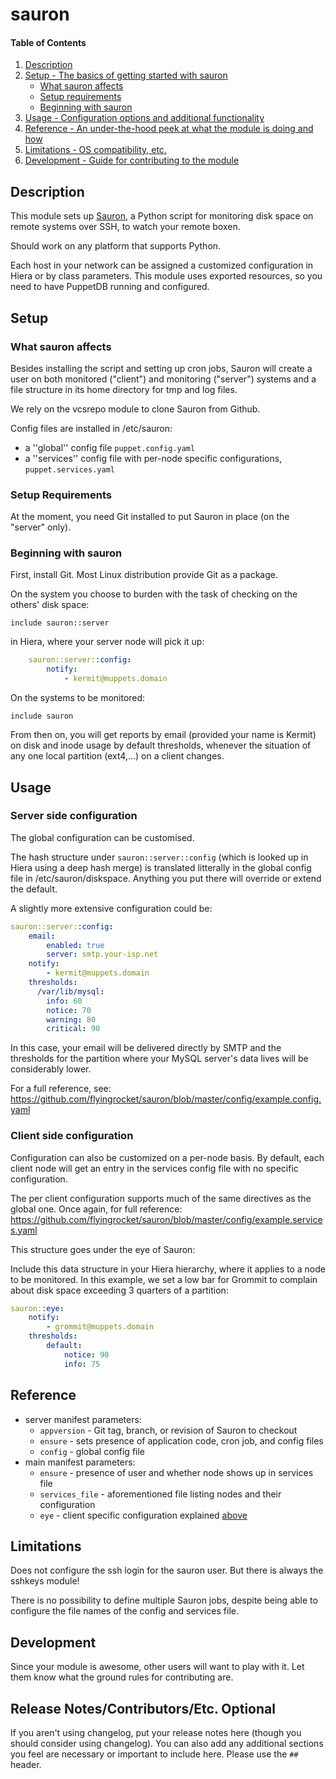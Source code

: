 # sauron

#### Table of Contents

1. [Description](#description)
1. [Setup - The basics of getting started with sauron](#setup)
    * [What sauron affects](#what-sauron-affects)
    * [Setup requirements](#setup-requirements)
    * [Beginning with sauron](#beginning-with-sauron)
1. [Usage - Configuration options and additional functionality](#usage)
1. [Reference - An under-the-hood peek at what the module is doing and how](#reference)
1. [Limitations - OS compatibility, etc.](#limitations)
1. [Development - Guide for contributing to the module](#development)

## Description

This module sets up [Sauron](https://github.com/flyingrocket/sauron), a Python
script for monitoring disk space on remote systems over SSH, to watch your
remote boxen. 

Should work on any platform that supports Python.

Each host in your network can be assigned a customized configuration in Hiera
or by class parameters. This module uses exported resources, so you need to
have PuppetDB running and configured.

## Setup

### What sauron affects

Besides installing the script and setting up cron jobs, Sauron will create a
user on both monitored ("client") and monitoring ("server") systems and a file
structure in its home directory for tmp and log files.

We rely on the vcsrepo module to clone Sauron from Github.

Config files are installed in /etc/sauron:

* a ''global'' config file `puppet.config.yaml`
* a ''services'' config file with per-node specific configurations,
    `puppet.services.yaml`

### Setup Requirements 

At the moment, you need Git installed to put Sauron in place (on the "server" only).

### Beginning with sauron

First, install Git. Most Linux distribution provide Git as a package.

On the system you choose to burden with the task of checking on the others'
disk space:

    include sauron::server

in Hiera, where your server node will pick it up:

~~~ yaml
    sauron::server::config:
        notify:
            - kermit@muppets.domain
~~~

On the systems to be monitored:

    include sauron

From then on, you will get reports by email (provided your name is Kermit) on
disk and inode usage by default thresholds, whenever the situation of any one
local partition (ext4,...) on a client changes.

## Usage

### Server side configuration

The global configuration can be customised.

The hash structure under `sauron::server::config` (which is looked up in Hiera using a deep hash merge) is translated litterally in the global config file in /etc/sauron/diskspace. Anything you put there will override or extend the default. 

A slightly more extensive configuration could be:

~~~ yaml
sauron::server::config:
    email:
        enabled: true
        server: smtp.your-isp.net
    notify:
        - kermit@muppets.domain
    thresholds:
      /var/lib/mysql:
        info: 60
        notice: 70
        warning: 80
        critical: 90
~~~

In this case, your email will be delivered directly by SMTP and the thresholds
for the partition where your MySQL server's data lives will be considerably
lower.

For a full reference, see: https://github.com/flyingrocket/sauron/blob/master/config/example.config.yaml

### Client side configuration

Configuration can also be customized on a per-node basis. By default, each
client node will get an entry in the services config file with no specific
configuration. 

The per client configuration supports much of the same directives as the global
one. Once again, for full reference: https://github.com/flyingrocket/sauron/blob/master/config/example.services.yaml

This structure goes under the eye of Sauron:

Include this data structure in your Hiera hierarchy, where it applies to a node
to be monitored. In this example, we set a low bar for Grommit to complain about
disk space exceeding 3 quarters of a partition:

~~~ yaml
sauron::eye:
    notify:
        - grommit@muppets.domain
    thresholds:
        default:
            notice: 90
            info: 75
~~~


## Reference

* server manifest parameters:
  * `appversion` - Git tag, branch, or revision of Sauron to checkout 
  * `ensure` - sets presence of application code, cron job, and config files
  * `config` - global config file
* main manifest parameters:
  * `ensure` - presence of user and whether node shows up in services file
  * `services_file` - aforementioned file listing nodes and their configuration
  * `eye` - client specific configuration explained [above](#client-side-configuration)

## Limitations

Does not configure the ssh login for the sauron user. But there is always the
sshkeys module!

There is no possibility to define multiple Sauron jobs, despite being able to
configure the file names of the config and services file.

## Development

Since your module is awesome, other users will want to play with it. Let them
know what the ground rules for contributing are.

## Release Notes/Contributors/Etc. **Optional**

If you aren't using changelog, put your release notes here (though you should
consider using changelog). You can also add any additional sections you feel
are necessary or important to include here. Please use the `## ` header.
